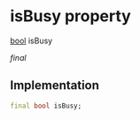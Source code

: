 


# isBusy property






[bool](https://api.flutter.dev/flutter/dart-core/bool-class.html) isBusy
  
_final_






## Implementation

```dart
final bool isBusy;


```







